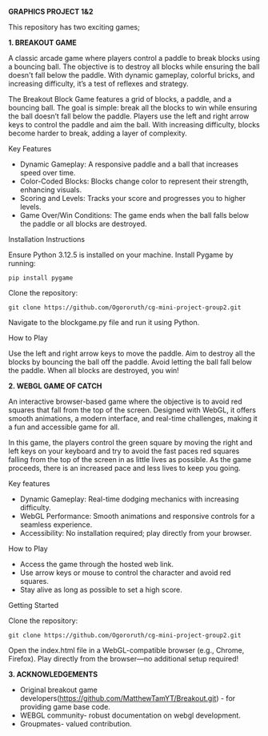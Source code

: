 **GRAPHICS PROJECT 1&2**

This repository has two exciting games; 

**1. BREAKOUT GAME**

A classic arcade game where players control a paddle to break blocks using a bouncing ball. The objective is to destroy all blocks while ensuring the ball doesn't fall below the paddle. With dynamic gameplay, colorful bricks, and increasing difficulty, it’s a test of reflexes and strategy.

The Breakout Block Game features a grid of blocks, a paddle, and a bouncing ball. The goal is simple: break all the blocks to win while ensuring the ball doesn’t fall below the paddle. Players use the left and right arrow keys to control the paddle and aim the ball. With increasing difficulty, blocks become harder to break, adding a layer of complexity.

Key Features

- Dynamic Gameplay: A responsive paddle and a ball that increases speed over time.
- Color-Coded Blocks: Blocks change color to represent their strength, enhancing visuals.
- Scoring and Levels: Tracks your score and progresses you to higher levels.
- Game Over/Win Conditions: The game ends when the ball falls below the paddle or all blocks are destroyed.

Installation Instructions

Ensure Python 3.12.5 is installed on your machine.
Install Pygame by running:
```
pip install pygame
```
Clone the repository:
```
git clone https://github.com/Ogororuth/cg-mini-project-group2.git
```  
Navigate to the blockgame.py file and run it using Python.

How to Play

Use the left and right arrow keys to move the paddle.
Aim to destroy all the blocks by bouncing the ball off the paddle.
Avoid letting the ball fall below the paddle.
When all blocks are destroyed, you win!

**2. WEBGL GAME OF CATCH**

An interactive browser-based game where the objective is to avoid red squares that fall from the top of the screen. Designed with WebGL, it offers smooth animations, a modern interface, and real-time challenges, making it a fun and accessible game for all.

In this game, the players control the green square by moving the right and left keys on your keyboard and try to avoid the fast paces red squares falling from the top of the screen in as little lives as possible. As the game proceeds, there is an increased pace and less lives to keep you going. 

Key features
- Dynamic Gameplay: Real-time dodging mechanics with increasing difficulty.
- WebGL Performance: Smooth animations and responsive controls for a seamless experience.
- Accessibility: No installation required; play directly from your browser.

How to Play

- Access the game through the hosted web link.
- Use arrow keys or mouse to control the character and avoid red squares.
- Stay alive as long as possible to set a high score.

Getting Started

Clone the repository:
```
git clone https://github.com/Ogororuth/cg-mini-project-group2.git
``` 
Open the index.html file in a WebGL-compatible browser (e.g., Chrome, Firefox).
Play directly from the browser—no additional setup required!

**3. ACKNOWLEDGEMENTS**
- Original breakout game developers(https://github.com/MatthewTamYT/Breakout.git) - for providing game base code.
- WEBGL community- robust documentation on webgl development.
- Groupmates- valued contribution.
